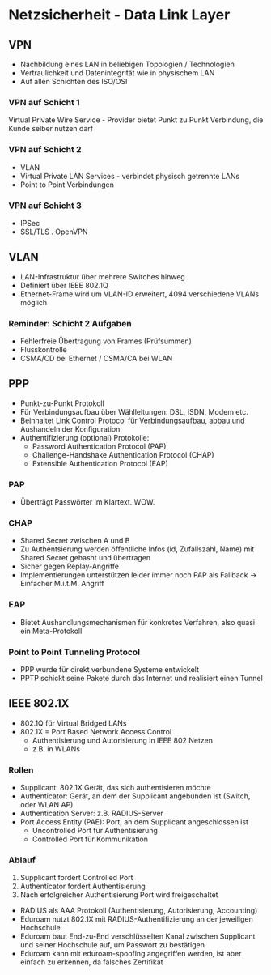 # Netzsicherheit - Data Link Layer

## VPN
- Nachbildung eines LAN in beliebigen Topologien / Technologien
- Vertraulichkeit und Datenintegrität wie in physischem LAN
- Auf allen Schichten des ISO/OSI

### VPN auf Schicht 1
Virtual Private Wire Service - Provider bietet Punkt zu Punkt Verbindung, die Kunde selber nutzen darf

### VPN auf Schicht 2
- VLAN
- Virtual Private LAN Services - verbindet physisch getrennte LANs
- Point to Point Verbindungen

### VPN auf Schicht 3
- IPSec
- SSL/TLS
. OpenVPN

## VLAN
- LAN-Infrastruktur über mehrere Switches hinweg
- Definiert über IEEE 802.1Q
- Ethernet-Frame wird um VLAN-ID erweitert, 4094 verschiedene VLANs möglich

### Reminder: Schicht 2 Aufgaben
- Fehlerfreie Übertragung von Frames (Prüfsummen)
- Flusskontrolle
- CSMA/CD bei Ethernet / CSMA/CA bei WLAN

## PPP
- Punkt-zu-Punkt Protokoll
- Für Verbindungsaufbau über Wählleitungen: DSL, ISDN, Modem etc.
- Beinhaltet Link Control Protocol für Verbindungsaufbau, abbau und Aushandeln der Konfiguration
- Authentifizierung (optional) Protokolle:
  - Password Authentication Protocol (PAP)
  - Challenge-Handshake Authentication Protocol (CHAP)
  - Extensible Authentication Protocol (EAP)
  
### PAP
- Überträgt Passwörter im Klartext. WOW.

### CHAP
- Shared Secret zwischen A und B
- Zu Authentsierung werden öffentliche Infos (id, Zufallszahl, Name) mit Shared Secret gehasht und übertragen
- Sicher gegen Replay-Angriffe
- Implementierungen unterstützen leider immer noch PAP als Fallback -> Einfacher M.i.t.M. Angriff

### EAP 
- Bietet Aushandlungsmechanismen für konkretes Verfahren, also quasi ein Meta-Protokoll

### Point to Point Tunneling Protocol
- PPP wurde für direkt verbundene Systeme entwickelt
- PPTP schickt seine Pakete durch das Internet und realisiert einen Tunnel

## IEEE 802.1X
- 802.1Q für Virtual Bridged LANs
- 802.1X = Port Based Network Access Control
  - Authentisierung und Autorisierung in IEEE 802 Netzen
  - z.B. in WLANs

### Rollen
- Supplicant: 802.1X Gerät, das sich authentisieren möchte
- Authenticator: Gerät, an dem der Supplicant angebunden ist (Switch, oder WLAN AP)
- Authentication Server: z.B. RADIUS-Server
- Port Access Entity (PAE): Port, an dem Supplicant angeschlossen ist
  - Uncontrolled Port für Authentisierung
  - Controlled Port für Kommunikation

### Ablauf
1. Supplicant fordert Controlled Port
2. Authenticator fordert Authentisierung
3. Nach erfolgreicher Authentisierung Port wird freigeschaltet

- RADIUS als AAA Protokoll (Authentisierung, Autorisierung, Accounting)
- Eduroam nutzt 802.1X mit RADIUS-Authentifizierung an der jeweiligen Hochschule
- Eduroam baut End-zu-End verschlüsselten Kanal zwischen Supplicant und seiner Hochschule auf, um Passwort zu bestätigen
- Eduroam kann mit eduroam-spoofing angegriffen werden, ist aber einfach zu erkennen, da falsches Zertifikat
